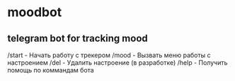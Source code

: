 # moodbot
## telegram bot for tracking mood

/start - Начать работу с трекером
/mood - Вызвать меню работы с настроением 
/del - Удалить настроение (в разработке)
/help - Получить помощь по коммандам бота
